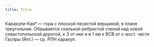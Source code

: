 ```yaml
---
title: Title
---
```


Каракули-Кая* — гора с плоской лесистой вершиной, в плане треугольная.
Обрывается скальной ребристой стеной над новой севастопольской дорогой, к З от
нее и в 1 км к ВСВ от с-вост. части Гаспры (Ялт.) — ср. РПН каракул.
